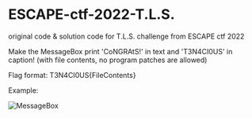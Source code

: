 # ESCAPE-ctf-2022-T.L.S.
original code &amp; solution code for T.L.S. challenge from ESCAPE ctf 2022

Make the MessageBox print 'CoNGRAtS!' in text and 'T3N4CI0US' in caption!
(with file contents, no program patches are allowed)

Flag format: T3N4CI0US{FileContents}

Example:

![MessageBox](https://user-images.githubusercontent.com/71212559/184378861-6bdc2e32-0ccb-41a6-a2d6-0721f430133a.jpg)

